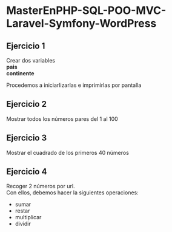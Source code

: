 # MasterEnPHP-SQL-POO-MVC-Laravel-Symfony-WordPress


## Ejercicio 1
Crear dos variables  
**pais**  
**continente**

Procedemos a iniciarlizarlas e imprimirlas por pantalla


## Ejercicio 2
Mostrar todos los números pares del 1 al 100


## Ejercicio 3
Mostrar el cuadrado de los primeros 40 números


## Ejercicio 4
Recoger 2 números por url.  
Con ellos, debemos hacer la siguientes operaciones:  
- sumar
- restar
- multiplicar
- dividir